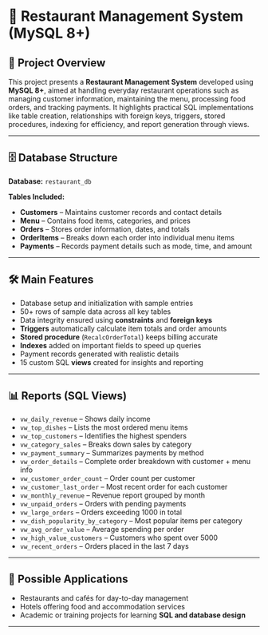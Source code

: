 # 🍴 Restaurant Management System (MySQL 8+)

## 📖 Project Overview

This project presents a **Restaurant Management System** developed using **MySQL 8+**, aimed at handling everyday restaurant operations such as managing customer information, maintaining the menu, processing food orders, and tracking payments. It highlights practical SQL implementations like table creation, relationships with foreign keys, triggers, stored procedures, indexing for efficiency, and report generation through views.

---

## 🗄️ Database Structure

**Database:** `restaurant_db`

**Tables Included:**

* **Customers** – Maintains customer records and contact details
* **Menu** – Contains food items, categories, and prices
* **Orders** – Stores order information, dates, and totals
* **OrderItems** – Breaks down each order into individual menu items
* **Payments** – Records payment details such as mode, time, and amount

---

## 🛠️ Main Features

* Database setup and initialization with sample entries
* 50+ rows of sample data across all key tables
* Data integrity ensured using **constraints** and **foreign keys**
* **Triggers** automatically calculate item totals and order amounts
* **Stored procedure** (`RecalcOrderTotal`) keeps billing accurate
* **Indexes** added on important fields to speed up queries
* Payment records generated with realistic details
* 15 custom SQL **views** created for insights and reporting

---

## 📊 Reports (SQL Views)

* `vw_daily_revenue` – Shows daily income
* `vw_top_dishes` – Lists the most ordered menu items
* `vw_top_customers` – Identifies the highest spenders
* `vw_category_sales` – Breaks down sales by category
* `vw_payment_summary` – Summarizes payments by method
* `vw_order_details` – Complete order breakdown with customer + menu info
* `vw_customer_order_count` – Order count per customer
* `vw_customer_last_order` – Most recent order for each customer
* `vw_monthly_revenue` – Revenue report grouped by month
* `vw_unpaid_orders` – Orders with pending payments
* `vw_large_orders` – Orders exceeding 1000 in total
* `vw_dish_popularity_by_category` – Most popular items per category
* `vw_avg_order_value` – Average spending per order
* `vw_high_value_customers` – Customers who spent over 5000
* `vw_recent_orders` – Orders placed in the last 7 days

---

## 📌 Possible Applications

* Restaurants and cafés for day-to-day management
* Hotels offering food and accommodation services
* Academic or training projects for learning **SQL and database design**

---


